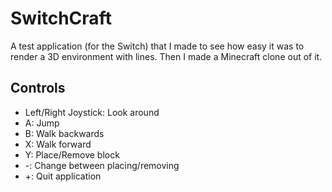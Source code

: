 # SwitchCraft
A test application (for the Switch) that I made to see how easy it was to render a 3D environment with lines. Then I made a Minecraft clone out of it.

## Controls
 - Left/Right Joystick: Look around
 - A: Jump
 - B: Walk backwards
 - X: Walk forward
 - Y: Place/Remove block
 - -: Change between placing/removing
 - +: Quit application
